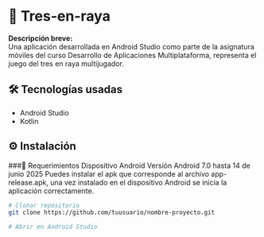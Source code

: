 # 📱 Tres-en-raya

**Descripción breve:**  
Una aplicación desarrollada en Android Studio como parte de la asignatura móviles del curso Desarrollo de Aplicaciones Multiplataforma, representa el juego del tres en raya multijugador.

## 🛠️ Tecnologías usadas

- Android Studio
- Kotlin 

## ⚙️ Instalación
###🔧 Requerimientos
Dispositivo Android
Versión Android 7.0 hasta 14 de junio 2025
Puedes instalar el apk que corresponde al archivo app-release.apk, una vez instalado en el dispositivo Android se inicia la aplicación correctamente.

```bash
# Clonar repositorio
git clone https://github.com/tuusuario/nombre-proyecto.git

# Abrir en Android Studio
